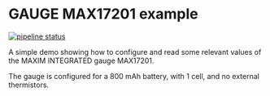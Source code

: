 # GAUGE MAX17201 example

[![pipeline status](https://gitlab.com/catie_6tron/maxim-integrated-max17201-example/badges/master/pipeline.svg)](https://gitlab.com/catie_6tron/maxim-integrated-max17201-example/commits/master)

A simple demo showing how to configure and read some relevant values of the
MAXIM INTEGRATED gauge MAX17201.

The gauge is configured for a 800 mAh battery, with 1 cell, and no external
thermistors.
